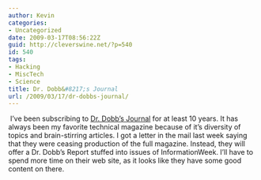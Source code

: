 ```yaml
---
author: Kevin
categories:
- Uncategorized
date: 2009-03-17T08:56:22Z
guid: http://cleverswine.net/?p=540
id: 540
tags:
- Hacking
- MiscTech
- Science
title: Dr. Dobb&#8217;s Journal
url: /2009/03/17/dr-dobbs-journal/
---
```


[<img src="https://i2.wp.com/blog.cleverswine.net/wp-content/uploads/2009/03/dd2.jpg?resize=125%2C100" alt="" title="dd2" class="alignleft size-full wp-image-541" data-recalc-dims="1" />](http://dobbschallenge2.com/) I&#8217;ve been subscribing to [Dr. Dobb&#8217;s Journal](http://www.ddj.com/) for at least 10 years. It has always been my favorite technical magazine because of it&#8217;s diversity of topics and brain-stirring articles. I got a letter in the mail last week saying that they were ceasing production of the full magazine. Instead, they will offer a Dr. Dobb&#8217;s Report stuffed into issues of InformationWeek. I&#8217;ll have to spend more time on their web site, as it looks like they have some good content on there.